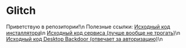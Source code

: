 # Glitch
Приветствую в репозитории!\n
Полезные ссылки:
[Исходный код инсталлятора](https://github.com/Keneshin/Glitch/tree/master/Glitch.Installer)\n
[Исходный код сервиса (лучше вообще не трогать)](https://github.com/Keneshin/Glitch/tree/master/Glitch)\n
[Исходный код Desktop Backdoor (отвечает за авторизацию)](https://github.com/Keneshin/Glitch/tree/master/Glitch.Desktop)\n

